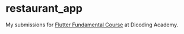 # restaurant_app

My submissions for [Flutter Fundamental Course](https://www.dicoding.com/academies/195) at Dicoding Academy.

